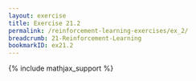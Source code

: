 ```yaml
---
layout: exercise
title: Exercise 21.2
permalink: /reinforcement-learning-exercises/ex_2/
breadcrumb: 21-Reinforcement-Learning
bookmarkID: ex21.2
---
```


{% include mathjax_support %}
